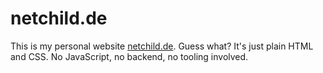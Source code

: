 # netchild.de

This is my personal website [netchild.de](https://www.netchild.de). Guess what? It's just plain HTML and CSS. No JavaScript, no backend, no tooling involved.